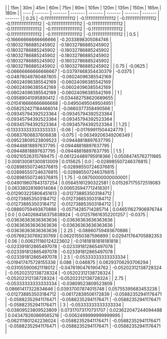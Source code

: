 | | 15m | 30m | 45m | 60m | 75m | 90m | 105m | 120m | 135m | 150m | 165m | 180m | 
| ---- | ------- | ------- | ------- | ------- | ------- | ------- | ------- | ------- |
| 0.25 | -0.11111111111111112 | -0.11111111111111112 | -0.11111111111111112 | -0.11111111111111112 | -0.11111111111111112 | -0.11111111111111112 | -0.11111111111111112 | -0.11111111111111112 | -0.11111111111111112 | -0.11111111111111112 | -0.11111111111111112 | -0.11111111111111112 | 
| 0.5 | -0.16666666666666666 | -0.2033898305084746 | -0.18032786885245902 | -0.18032786885245902 | -0.18032786885245902 | -0.18032786885245902 | -0.18032786885245902 | -0.18032786885245902 | -0.18032786885245902 | -0.18032786885245902 | -0.18032786885245902 | -0.18032786885245902 | 
| 0.75 | -0.0625 | -0.06666666666666667 | -0.03797468354430379 | -0.0375 | -0.04878048780487805 | -0.06024096385542169 | -0.06024096385542169 | -0.06024096385542169 | -0.06024096385542169 | -0.06024096385542169 | -0.06024096385542169 | -0.06024096385542169 | 
| 1 | -0.09589041095890412 | -0.034482758620689655 | -0.010416666666666668 | -0.04950495049504951 | -0.058252427184466014 | -0.0660377358490566 | -0.09345794392523364 | -0.09345794392523364 | -0.09345794392523364 | -0.09345794392523364 | -0.09345794392523364 | -0.09345794392523364 | 
| 1.25 | -0.13333333333333333 | -0.06 | -0.01769911504424779 | -0.06837606837606838 | -0.075 | -0.06349206349206349 | -0.09523809523809523 | -0.09448818897637795 | -0.09448818897637795 | -0.09448818897637795 | -0.09448818897637795 | -0.09448818897637795 | 
| 1.5 | -0.09210526315789475 | -0.061224489795918366 | 0.05084745762711865 | 0.008130081300813009 | 0.015625 | 0.0 | -0.028985507246376815 | -0.028985507246376815 | -0.028985507246376815 | -0.028985507246376815 | -0.028985507246376815 | -0.028985507246376815 | 
| 1.75 | -0.08750000000000001 | -0.049019607843137254 | 0.05645161290322581 | 0.015267175572519083 | 0.06338028169014084 | 0.006535947712418301 | -0.012903225806451613 | -0.012738853503184712 | -0.012738853503184712 | -0.012738853503184712 | -0.012738853503184712 | -0.012738853503184712 | 
| 2 | -0.08860759493670886 | -0.05714285714285714 | 0.046511627906976744 | 0.0 | 0.040268456375838924 | -0.012578616352201257 | -0.0375 | -0.03636363636363636 | -0.03636363636363636 | -0.03636363636363636 | -0.03636363636363636 | -0.03636363636363636 | 
| 2.25 | -0.08860759493670886 | -0.05769230769230769 | 0.06201550387596899 | 0.029411764705882353 | 0.06 | 0.006211180124223602 | -0.01818181818181818 | -0.023391812865497078 | -0.023391812865497078 | -0.023391812865497078 | -0.023391812865497078 | -0.023391812865497078 | 
| 2.5 | -0.05333333333333334 | -0.019417475728155338 | 0.088 | 0.046875 | 0.06293706293706294 | -0.031055900621118012 | -0.04761904761904762 | -0.05202312138728324 | -0.05202312138728324 | -0.05202312138728324 | -0.05202312138728324 | -0.05202312138728324 | 
| 2.75 | -0.05333333333333334 | -0.03809523809523809 | 0.08661417322834646 | 0.03937007874015748 | 0.05755395683453238 | -0.012738853503184712 | -0.06172839506172839 | -0.05882352941176471 | -0.05882352941176471 | -0.05882352941176471 | -0.05882352941176471 | -0.05882352941176471 | 
| 3 | -0.05333333333333334 | -0.03809523809523809 | 0.07317073170731707 | 0.023622047244094488 | 0.043478260869565216 | -0.0062499999999999995 | -0.062111801242236024 | -0.05882352941176471 | -0.05882352941176471 | -0.05882352941176471 | -0.05882352941176471 | -0.05882352941176471 | 
